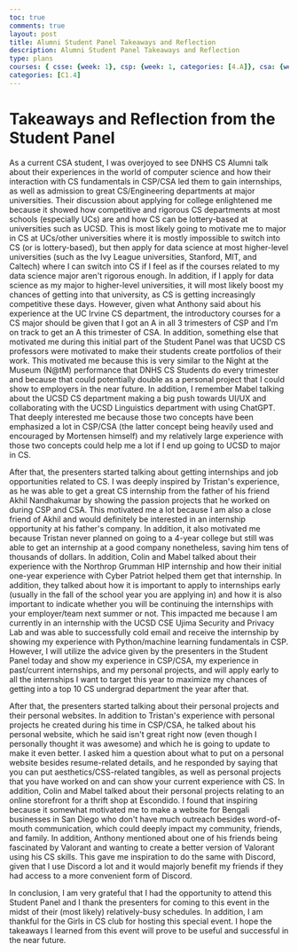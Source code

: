 ```yaml
---
toc: true
comments: true
layout: post
title: Alumni Student Panel Takeaways and Reflection
description: Alumni Student Panel Takeaways and Reflection
type: plans
courses: { csse: {week: 1}, csp: {week: 1, categories: [4.A]}, csa: {week: 0} }
categories: [C1.4]
---
```

# Takeaways and Reflection from the Student Panel

As a current CSA student, I was overjoyed to see DNHS CS Alumni talk about their experiences in the world of computer science and how their interaction with CS fundamentals in CSP/CSA led them to gain internships, as well as admission to great CS/Engineering departments at major universities. Their discussion about applying for college enlightened me because it showed how competitive and rigorous CS departments at most schools (especially UCs) are and how CS can be lottery-based at universities such as UCSD. This is most likely going to motivate me to major in CS at UCs/other universities where it is mostly impossible to switch into CS (or is lottery-based), but then apply for data science at most higher-level universities (such as the Ivy League universities, Stanford, MIT, and Caltech) where I can switch into CS if I feel as if the courses related to my data science major aren't rigorous enough. In addition, if I apply for data science as my major to higher-level universities, it will most likely boost my chances of getting into that university, as CS is getting increasingly competitive these days. However, given what Anthony said about his experience at the UC Irvine CS department, the introductory courses for a CS major should be given that I got an A in all 3 trimesters of CSP and I'm on track to get an A this trimester of CSA. In addition, something else that motivated me during this initial part of the Student Panel was that UCSD CS professors were motivated to make their students create portfolios of their work. This motivated me because this is very similar to the Night at the Museum (N@tM) performance that DNHS CS Students do every trimester and because that could potentially double as a personal project that I could show to employers in the near future. In addition, I remember Mabel talking about the UCSD CS department making a big push towards UI/UX and collaborating with the UCSD Linguistics department with using ChatGPT. That deeply interested me because those two concepts have been emphasized a lot in CSP/CSA (the latter concept being heavily used and encouraged by Mortensen himself) and my relatively large experience with those two concepts could help me a lot if I end up going to UCSD to major in CS.

After that, the presenters started talking about getting internships and job opportunities related to CS. I was deeply inspired by Tristan's experience, as he was able to get a great CS internship from the father of his friend Akhil Nandhakumar by showing the passion projects that he worked on during CSP and CSA. This motivated me a lot because I am also a close friend of Akhil and would definitely be interested in an internship opportunity at his father's company. In addition, it also motivated me because Tristan never planned on going to a 4-year college but still was able to get an internship at a good company nonetheless, saving him tens of thousands of dollars. In addition, Colin and Mabel talked about their experience with the Northrop Grumman HIP internship and how their initial one-year experience with Cyber Patriot helped them get that internship. In addition, they talked about how it is important to apply to internships early (usually in the fall of the school year you are applying in) and how it is also important to indicate whether you will be continuing the internships with your employer/team next summer or not. This impacted me because I am currently in an internship with the UCSD CSE Ujima Security and Privacy Lab and was able to successfully cold email and receive the internship by showing my experience with Python/machine learning fundamentals in CSP. However, I will utilize the advice given by the presenters in the Student Panel today and show my experience in CSP/CSA, my experience in past/current internships, and my personal projects, and will apply early to all the internships I want to target this year to maximize my chances of getting into a top 10 CS undergrad department the year after that.  

After that, the presenters started talking about their personal projects and their personal websites. In addition to Tristan's experience with personal projects he created during his time in CSP/CSA, he talked about his personal website, which he said isn't great right now (even though I personally thought it was awesome) and which he is going to update to make it even better. I asked him a question about what to put on a personal website besides resume-related details, and he responded by saying that you can put aesthetics/CSS-related tangibles, as well as personal projects that you have worked on and can show your current experience with CS. In addition, Colin and Mabel talked about their personal projects relating to an online storefront for a thrift shop at Escondido. I found that inspiring because it somewhat motivated me to make a website for Bengali businesses in San Diego who don't have much outreach besides word-of-mouth communication, which could deeply impact my community, friends, and family. In addition, Anthony mentioned about one of his friends being fascinated by Valorant and wanting to create a better version of Valorant using his CS skills. This gave me inspiration to do the same with Discord, given that I use Discord a lot and it would majorly benefit my friends if they had access to a more convenient form of Discord.

In conclusion, I am very grateful that I had the opportunity to attend this Student Panel and I thank the presenters for coming to this event in the midst of their (most likely) relatively-busy schedules. In addition, I am thankful for the Girls in CS club for hosting this special event. I hope the takeaways I learned from this event will prove to be useful and successful in the near future.
